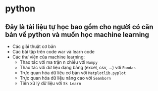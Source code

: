 # python

## Đây là tài liệu tự học bao gồm cho người có căn bản về python và muốn học machine learning

 
- Các giải thuật cơ bản
 - Các bài tập trên code war và learn code 
 - Các thư viện của machine learning:
   - Thao tác với ma trận n chiều với `Numpy`
   - Thao tác với dữ liệu dạng bảng (excel, csv, ...) với `Pandas`
   - Trực quan hóa dữ liệu cơ bản với `Matplotlib.pyplot`
   - Trực quan hóa dữ liệu nâng cao với `Seanborn`
   - Tiền xữ lý dữ liệu với `Sk Learn`
   
